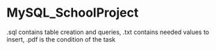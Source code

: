 # MySQL_SchoolProject
.sql contains table creation and queries, .txt contains needed values to insert, .pdf is the condition of the task
